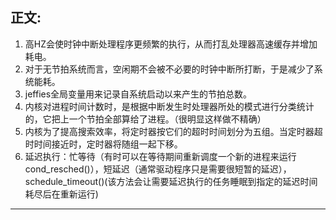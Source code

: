 ## 正文:<br>


1. 高HZ会使时钟中断处理程序更频繁的执行，从而打乱处理器高速缓存并增加耗电。<br>
2. 对于无节拍系统而言，空闲期不会被不必要的时钟中断所打断，于是减少了系统能耗。<br>
3. jeffies全局变量用来记录自系统启动以来产生的节拍总数。<br>
4. 内核对进程时间计数时，是根据中断发生时处理器所处的模式进行分类统计的，它把上一个节拍全部算给了进程。（很明显这样做不精确）<br>
5. 内核为了提高搜索效率，将定时器按它们的超时时间划分为五组。当定时器超时时间接近时，定时器将随组一起下移。<br>
6. 延迟执行：忙等待（有时可以在等待期间重新调度一个新的进程来运行cond_resched()），短延迟（通常驱动程序只是需要很短暂的延迟），schedule_timeout()(该方法会让需要延迟执行的任务睡眠到指定的延迟时间耗尽后在重新运行)<br>

---
